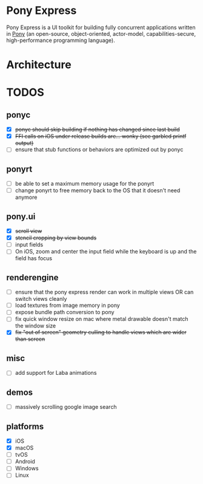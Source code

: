 # Pony Express

Pony Express is a UI toolkit for building fully concurrent applications written in [Pony](https://www.ponylang.io) (an open-source, object-oriented, actor-model, capabilities-secure, high-performance programming language).

# Architecture




# TODOS

## ponyc

* [x] ~~ponyc should skip building if nothing has changed since last build~~
* [x] ~~FFI calls on iOS under release builds are... wonky (see garbled printf output)~~
* [ ] ensure that stub functions or behaviors are optimized out by ponyc

## ponyrt

* [ ] be able to set a maximum memory usage for the ponyrt
* [ ] change ponyrt to free memory back to the OS that it doesn't need anymore

## pony.ui

* [x] ~~scroll view~~
* [x] ~~stencil cropping by view bounds~~
* [ ] input fields
* [ ] On iOS, zoom and center the input field while the keyboard is up and the field has focus

## renderengine

* [ ] ensure that the pony express render can work in multiple views OR can switch views cleanly
* [ ] load textures from image memory in pony
* [ ] expose bundle path conversion to pony
* [ ] fix quick window resize on mac where metal drawable doesn't match the window size
* [x] ~~fix "out of screen" geometry culling to handle views which are wider than screen~~

## misc

* [ ] add support for Laba animations

## demos

* [ ] massively scrolling google image search

## platforms

* [x] iOS
* [x] macOS
* [ ] tvOS
* [ ] Android
* [ ] Windows
* [ ] Linux